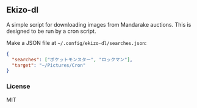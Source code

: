 ## Ekizo-dl

A simple script for downloading images from Mandarake auctions. This is designed to be run by a cron script.

Make a JSON file at `~/.config/ekizo-dl/searches.json`:

```json
{
  "searches": ["ポケットモンスター", "ロックマン"],
  "target": "~/Pictures/Cron"
}
```

### License

MIT
